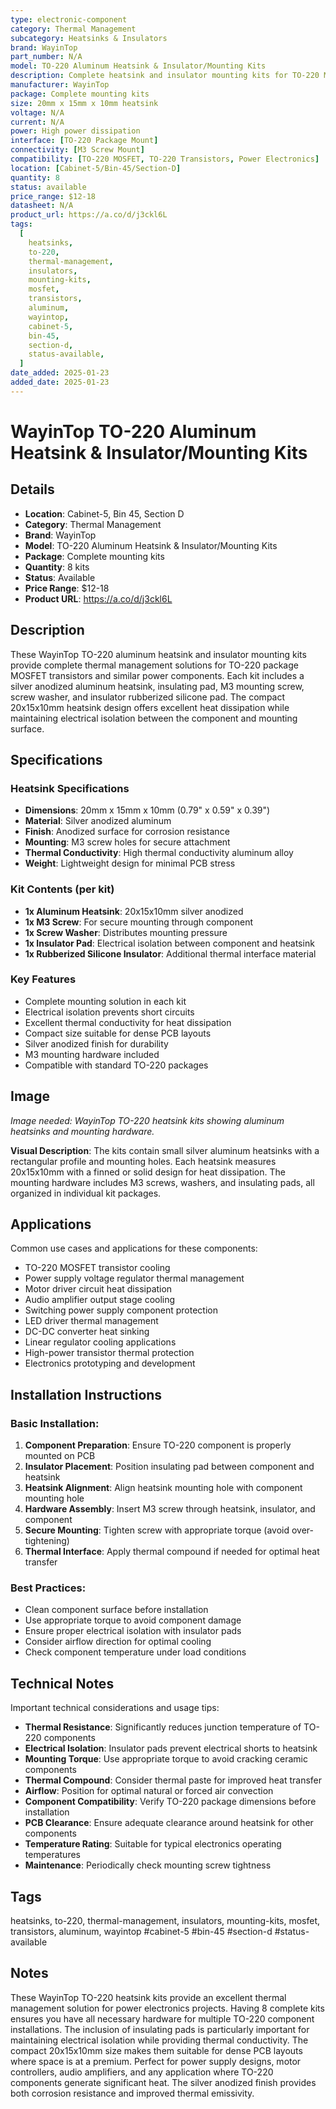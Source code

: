 ```yaml
---
type: electronic-component
category: Thermal Management
subcategory: Heatsinks & Insulators
brand: WayinTop
part_number: N/A
model: TO-220 Aluminum Heatsink & Insulator/Mounting Kits
description: Complete heatsink and insulator mounting kits for TO-220 MOSFET transistors, 8 kits total
manufacturer: WayinTop
package: Complete mounting kits
size: 20mm x 15mm x 10mm heatsink
voltage: N/A
current: N/A
power: High power dissipation
interface: [TO-220 Package Mount]
connectivity: [M3 Screw Mount]
compatibility: [TO-220 MOSFET, TO-220 Transistors, Power Electronics]
location: [Cabinet-5/Bin-45/Section-D]
quantity: 8
status: available
price_range: $12-18
datasheet: N/A
product_url: https://a.co/d/j3ckl6L
tags:
  [
    heatsinks,
    to-220,
    thermal-management,
    insulators,
    mounting-kits,
    mosfet,
    transistors,
    aluminum,
    wayintop,
    cabinet-5,
    bin-45,
    section-d,
    status-available,
  ]
date_added: 2025-01-23
added_date: 2025-01-23
---
```


# WayinTop TO-220 Aluminum Heatsink & Insulator/Mounting Kits

## Details

- **Location**: Cabinet-5, Bin 45, Section D
- **Category**: Thermal Management
- **Brand**: WayinTop
- **Model**: TO-220 Aluminum Heatsink & Insulator/Mounting Kits
- **Package**: Complete mounting kits
- **Quantity**: 8 kits
- **Status**: Available
- **Price Range**: $12-18
- **Product URL**: https://a.co/d/j3ckl6L

## Description

These WayinTop TO-220 aluminum heatsink and insulator mounting kits provide complete thermal management solutions for TO-220 package MOSFET transistors and similar power components. Each kit includes a silver anodized aluminum heatsink, insulating pad, M3 mounting screw, screw washer, and insulator rubberized silicone pad. The compact 20x15x10mm heatsink design offers excellent heat dissipation while maintaining electrical isolation between the component and mounting surface.

## Specifications

### Heatsink Specifications

- **Dimensions**: 20mm x 15mm x 10mm (0.79" x 0.59" x 0.39")
- **Material**: Silver anodized aluminum
- **Finish**: Anodized surface for corrosion resistance
- **Mounting**: M3 screw holes for secure attachment
- **Thermal Conductivity**: High thermal conductivity aluminum alloy
- **Weight**: Lightweight design for minimal PCB stress

### Kit Contents (per kit)

- **1x Aluminum Heatsink**: 20x15x10mm silver anodized
- **1x M3 Screw**: For secure mounting through component
- **1x Screw Washer**: Distributes mounting pressure
- **1x Insulator Pad**: Electrical isolation between component and heatsink
- **1x Rubberized Silicone Insulator**: Additional thermal interface material

### Key Features

- Complete mounting solution in each kit
- Electrical isolation prevents short circuits
- Excellent thermal conductivity for heat dissipation
- Compact size suitable for dense PCB layouts
- Silver anodized finish for durability
- M3 mounting hardware included
- Compatible with standard TO-220 packages

## Image

_Image needed: WayinTop TO-220 heatsink kits showing aluminum heatsinks and mounting hardware._

**Visual Description**: The kits contain small silver aluminum heatsinks with a rectangular profile and mounting holes. Each heatsink measures 20x15x10mm with a finned or solid design for heat dissipation. The mounting hardware includes M3 screws, washers, and insulating pads, all organized in individual kit packages.

## Applications

Common use cases and applications for these components:

- TO-220 MOSFET transistor cooling
- Power supply voltage regulator thermal management
- Motor driver circuit heat dissipation
- Audio amplifier output stage cooling
- Switching power supply component protection
- LED driver thermal management
- DC-DC converter heat sinking
- Linear regulator cooling applications
- High-power transistor thermal protection
- Electronics prototyping and development

## Installation Instructions

### Basic Installation:

1. **Component Preparation**: Ensure TO-220 component is properly mounted on PCB
2. **Insulator Placement**: Position insulating pad between component and heatsink
3. **Heatsink Alignment**: Align heatsink mounting hole with component mounting hole
4. **Hardware Assembly**: Insert M3 screw through heatsink, insulator, and component
5. **Secure Mounting**: Tighten screw with appropriate torque (avoid over-tightening)
6. **Thermal Interface**: Apply thermal compound if needed for optimal heat transfer

### Best Practices:

- Clean component surface before installation
- Use appropriate torque to avoid component damage
- Ensure proper electrical isolation with insulator pads
- Consider airflow direction for optimal cooling
- Check component temperature under load conditions

## Technical Notes

Important technical considerations and usage tips:

- **Thermal Resistance**: Significantly reduces junction temperature of TO-220 components
- **Electrical Isolation**: Insulator pads prevent electrical shorts to heatsink
- **Mounting Torque**: Use appropriate torque to avoid cracking ceramic components
- **Thermal Compound**: Consider thermal paste for improved heat transfer
- **Airflow**: Position for optimal natural or forced air convection
- **Component Compatibility**: Verify TO-220 package dimensions before installation
- **PCB Clearance**: Ensure adequate clearance around heatsink for other components
- **Temperature Rating**: Suitable for typical electronics operating temperatures
- **Maintenance**: Periodically check mounting screw tightness

## Tags

heatsinks, to-220, thermal-management, insulators, mounting-kits, mosfet, transistors, aluminum, wayintop #cabinet-5 #bin-45 #section-d #status-available

## Notes

These WayinTop TO-220 heatsink kits provide an excellent thermal management solution for power electronics projects. Having 8 complete kits ensures you have all necessary hardware for multiple TO-220 component installations. The inclusion of insulating pads is particularly important for maintaining electrical isolation while providing thermal conductivity. The compact 20x15x10mm size makes them suitable for dense PCB layouts where space is at a premium. Perfect for power supply designs, motor controllers, audio amplifiers, and any application where TO-220 components generate significant heat. The silver anodized finish provides both corrosion resistance and improved thermal emissivity.

